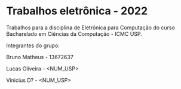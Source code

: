 # Trabalhos eletrônica - 2022
Trabalhos para a disciplina de Eletrônica para Computação do curso Bacharelado em Ciências da Computação - ICMC USP.

Integrantes do grupo:

Bruno Matheus - 13672637

Lucas Oliveira - <NUM_USP>

Vinicius D? - <NUM_USP>
